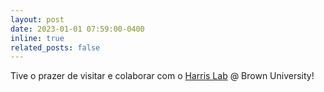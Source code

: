 ```yaml
---
layout: post
date: 2023-01-01 07:59:00-0400
inline: true
related_posts: false
---
```


Tive o prazer de visitar e colaborar com o <a href="https://sites.brown.edu/harrislab/">Harris Lab</a> @ Brown University!
